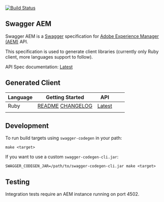 [![Build Status](https://img.shields.io/travis/shinesolutions/swagger-aem.svg)](http://travis-ci.org/shinesolutions/swagger-aem)

Swagger AEM
-----------

Swagger AEM is a [Swagger](http://swagger.io/) specification for [Adobe Experience Manager (AEM)](http://www.adobe.com/au/marketing-cloud/enterprise-content-management.html) API.

This specification is used to generate client libraries (currently only Ruby client, more languages support to follow).

API Spec documentation: [Latest](https://shinesolutions.github.io/swagger-aem/latest/api/index.html)

Generated Client
----------------

| Language | Getting Started                                                                                                                                                             | API                                                                           |   |   |
|----------|-----------------------------------------------------------------------------------------------------------------------------------------------------------------------------|-------------------------------------------------------------------------------|---|---|
| Ruby     | [README](https://github.com/shinesolutions/swagger-aem/blob/master/ruby/README.md) [CHANGELOG](https://github.com/shinesolutions/swagger-aem/blob/master/ruby/CHANGELOG.md) | [Latest](https://shinesolutions.github.io/swagger-aem/latest/ruby/index.html) |   |   |
|          |  

Development
-----------

To run build targets using `swagger-codegen` in your path:

    make <target>

If you want to use a custom `swagger-codegen-cli.jar`:

    SWAGGER_CODEGEN_JAR=/path/to/swagger-codegen-cli.jar make <target>

Testing
-------

Integration tests require an AEM instance running on port 4502.
